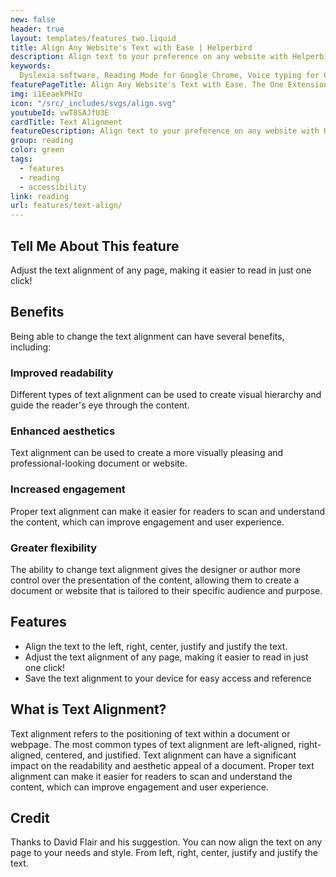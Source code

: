 ```yaml
---
new: false
header: true
layout: templates/features_two.liquid
title: Align Any Website's Text with Ease | Helperbird
description: Align text to your preference on any website with Helperbird's Text Alignment feature. Improve your reading experience and readability by easily customizing the alignment. Try it today!
keywords:
  Dyslexia software, Reading Mode for Google Chrome, Voice typing for Chrome, Text to speech for Chrome, text reader, Immersive Reader, dyslexia fonts, accessibility software, dyslexia software, Helperbird for Edge, Helperbird for Firefox, Helperbird for Chrome, Opendyslexic for Chrome, OpenDyslexic
featurePageTitle: Align Any Website's Text with Ease. The One Extension You Need.
img: i1EeaekPHIo
icon: "/src/_includes/svgs/align.svg"
youtubeId: vwT8SAJfU3E
cardTitle: Text Alignment
featureDescription: Align text to your preference on any website with Helperbird's Text Alignment feature. Improve your reading experience and readability by easily customizing the alignment.
group: reading
color: green
tags:
  - features
  - reading
  - accessibility
link: reading
url: features/text-align/
---
```



## Tell Me About This feature

Adjust the text alignment of any page, making it easier to read in just one click!    


## Benefits

Being able to change the text alignment can have several benefits, including:

### Improved readability
Different types of text alignment can be used to create visual hierarchy and guide the reader's eye through the content.

### Enhanced aesthetics
Text alignment can be used to create a more visually pleasing and professional-looking document or website.

### Increased engagement
Proper text alignment can make it easier for readers to scan and understand the content, which can improve engagement and user experience.

### Greater flexibility
The ability to change text alignment gives the designer or author more control over the presentation of the content, allowing them to create a document or website that is tailored to their specific audience and purpose.

## Features

- Align the text to the left, right, center, justify and justify the text.
- Adjust the text alignment of any page, making it easier to read in just one click!
- Save the text alignment to your device for easy access and reference
    
 
## What is **Text Alignment**?

Text alignment refers to the positioning of text within a document or webpage. 
The most common types of text alignment are left-aligned, right-aligned, centered, and justified. 
Text alignment can have a significant impact on the readability and aesthetic appeal of a document. 
Proper text alignment can make it easier for readers to scan and understand the content, which can improve engagement and user experience.

## Credit
      
Thanks to David Flair and his suggestion. 
You can now align the text on any page to your needs and style. From left, right, center, justify and justify the text.
      
























